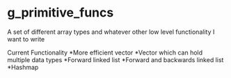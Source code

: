 # g_primitive_funcs
A set of different array types and whatever other low level functionality I want to write


Current Functionality
  *More efficient vector
  *Vector which can hold multiple data types
  *Forward linked list
  *Forward and backwards linked list
  *Hashmap
